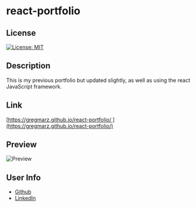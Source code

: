 # react-portfolio

## License

[![License: MIT](https://img.shields.io/badge/License-MIT-yellow.svg)](https://opensource.org/licenses/MIT)

## Description

This is my previous portfolio but updated slightly, as well as using the react JavaScript framework.

## Link

[https://gregmarz.github.io/react-portfolio/ ](https://gregmarz.github.io/react-portfolio/)

## Preview

![Preview](Screenshot_2.png)

## User Info

- [Github](https://github.com/gregmarz)
- [LinkedIn](https://www.linkedin.com/in/greg-marzec/)
